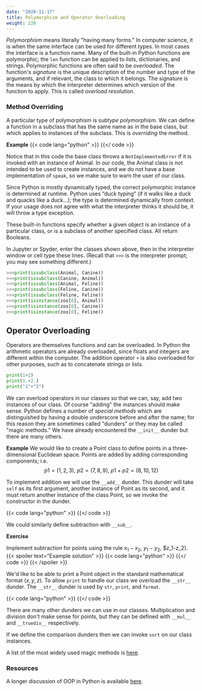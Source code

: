 ```yaml
---
date: "2020-11-17"
title: Polymorphism and Operator Overloading
weight: 220
---
```


_Polymorphism_ means literally "having many forms."  In computer science, it is when the same interface can be used for different types.  In most cases the interface is a function name.  Many of the built-in Python functions are polymorphic; the `len` function can be applied to lists, dictionaries, and strings. Polymorphic functions are often said to be _overloaded_.  The function's _signature_ is the unique description of the number and type of the arguments, and if relevant, the class to which it belongs.  The signature is the means by which the interpreter determines which version of the function to apply. This is called _overload resolution_.

### Method Overriding

A particular type of polymorphism is _subtype polymorphism_.  We can define a function in a subclass that has the same name as in the base class, but which applies to instances of the subclass.   This is _overriding_ the method.  

**Example**
{{< code lang="python" >}}
    [](/content/courses/python-introduction/code/scripts/zoo.py)
{{</ code >}}

Notice that in this code the base class throws a `NotImplementedError` if it is invoked with an instance of Animal.  In our code, the Animal class is not intended to be used to create instances, and we do not have a base implementation of `speak`, so we make sure to warn the user of our class.

Since Python is mostly dynamically typed, the correct polymorphic instance is determined  at runtime.
Python uses “duck typing” (if it walks like a duck and quacks like a duck...);  the type is determined dynamically from context.  If your usage does not agree with what the interpreter thinks it should be, it will throw a type exception.

These built-in functions specify whether a given object is an instance of a particular class, or is a subclass of another specified class. All return Booleans.

In Jupyter or Spyder, enter the classes shown above, then in the interpreter window or cell type these lines.  (Recall that `>>>` is the interpreter prompt; you may see something different.)
```python
>>>print(issubclass(Animal, Canine))
>>>print(issubclass(Canine, Animal))
>>>print(issubclass(Animal, Feline))
>>>print(issubclass(Feline, Canine))
>>>print(issubclass(Feline, Feline))
>>>print(isinstance(zoo[0], Animal))
>>>print(isinstance(zoo[0], Canine))
>>>print(isinstance(zoo[0], Feline))
```

## Operator Overloading

Operators are themselves functions and can be overloaded.  In Python the arithmetic operators are already overloaded, since floats and integers are different within the computer.  The addition operator `+` is also overloaded for other purposes, such as to concatenate strings or lists.

```python
print(1+2)
print(1.+2.)
print("1"+"2")
```

We can overload operators in our classes so that we can, say, add two instances of our class.  Of course "adding" the instances should make sense. Python defines a number of _special methods_ which are distinguished by having a double underscore before and after the name; for this reason they are sometimes called "dunders" or they may be called "magic methods."  We have already encountered the `__init__` dunder but there are many others.

**Example**
We would like to create a Point class to define points in a three-dimensional Euclidean space.  Points are added by adding corresponding components; i.e.
$$
p1=(1,2,3),\  p2=(7,8,9),\ p1+p2=(8,10,12)
$$

To implement addition we will use the `__add__` dunder.  This dunder will take `self` as its first argument, another instance of Point as its second, and it must return another instance of the class Point, so we invoke the constructor in the dunder.

{{< code lang="python" >}}
    [](/content/courses/python-introduction/code/scripts/points.py)
{{</ code >}}

We could similarly define subtraction with `__sub__`.

**Exercise**

Implement subtraction for points using the rule $x_1-x_2$, $y_1-y_2$, $z_1-z_2).
{{< spoiler text="Example solution" >}}
{{< code lang="python" >}}
    [](/content/courses/python-introduction/code/exercises/points.py)
{{</ code >}}
{{< /spoiler >}}

We'd like to be able to print a Point object in the standard mathematical format $(x,y,z)$.  To allow `print` to handle our class we overload the `__str__` dunder.  The `__str__` dunder is used by `str`, `print`, and `format`.  

{{< code lang="python" >}}
    [](/content/courses/python-introduction/code/scripts/points_printer.py)
{{</ code >}}

There are many other dunders we can use in our classes.  Multiplication and division don't make sense for points, but they can be defined with `__mul__` and `__truediv__` respectively.

If we define the comparison dunders then we can invoke `sort` on our class instances.

A list of the most widely used magic methods is [here](https://python-course.eu/oop/magic-methods.php).

### Resources

A longer discussion of OOP in Python is available [here](https://www.python-course.eu/python3_object_oriented_programming.php).
